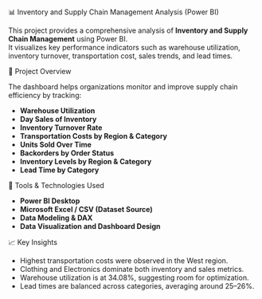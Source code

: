 📊 Inventory and Supply Chain Management Analysis (Power BI)

This project provides a comprehensive analysis of **Inventory and Supply Chain Management** using Power BI.  
It visualizes key performance indicators such as warehouse utilization, inventory turnover, transportation cost, sales trends, and lead times.


🧠 Project Overview

The dashboard helps organizations monitor and improve supply chain efficiency by tracking:
- **Warehouse Utilization**
- **Day Sales of Inventory**
- **Inventory Turnover Rate**
- **Transportation Costs by Region & Category**
- **Units Sold Over Time**
- **Backorders by Order Status**
- **Inventory Levels by Region & Category**
- **Lead Time by Category**


🧰 Tools & Technologies Used

- **Power BI Desktop**
- **Microsoft Excel / CSV (Dataset Source)**
- **Data Modeling & DAX**
- **Data Visualization and Dashboard Design**


📈 Key Insights

- Highest transportation costs were observed in the West region.
- Clothing and Electronics dominate both inventory and sales metrics.
- Warehouse utilization is at 34.08%, suggesting room for optimization.
- Lead times are balanced across categories, averaging around 25–26%.

